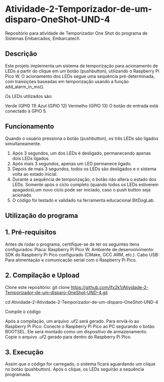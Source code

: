 # Atividade-2-Temporizador-de-um-disparo-OneShot-UND-4
Repositório para atividade de Temporizador One Shot do programa de Sistemas Embarcados, Embarcatech.

## Descrição
Este projeto implementa um sistema de temporização para acionamento de LEDs a partir do clique em um botão (pushbutton), utilizando o Raspberry Pi Pico W. O acionamento dos LEDs segue uma sequência pré-determinada, com transições baseadas em temporização usando a função add_alarm_in_ms().

Os LEDs utilizados são:

Verde (GPIO 11)
Azul (GPIO 12)
Vermelho (GPIO 13)
O botão de entrada está conectado à GPIO 5.

## Funcionamento
Quando o usuário pressiona o botão (pushbutton), os três LEDs são ligados simultaneamente.
1) Após 3 segundos, um dos LEDs é desligado, permanecendo apenas dois LEDs ligados.
2) Após mais 3 segundos, apenas um LED permanece ligado.
3) Depois de mais 3 segundos, todos os LEDs são desligados e o sistema volta ao estado inicial.
4) Durante a sequência de temporização, o botão não altera o estado dos LEDs. Somente após o ciclo completo (quando todos os LEDs estiverem apagados),um novo ciclo pode ser iniciado, caso o push button seja acionado.
5) O código foi testado e validado na ferramenta educacional BitDogLab.

## Utilização do programa

## 1. Pré-requisitos
Antes de rodar o programa, certifique-se de ter os seguintes itens configurados:
Placa: Raspberry Pi Pico W.
Ambiente de desenvolvimento: SDK do Raspberry Pi Pico configurado (CMake, GCC ARM, etc.).
Cabo USB: Para alimentação e comunicação serial com o Raspberry Pi Pico.

## 2. Compilação e Upload
Clone este repositório: git clone https://github.com/lfx2k1/Atividade-2-Temporizador-de-um-disparo-OneShot-UND-4.git

cd Atividade-2-Atividade-2-Temporizador-de-um-disparo-OneShot-UND-4

Compile o código

Após a compilação, um arquivo .uf2 será gerado. Para enviá-lo ao Raspberry Pi Pico:
Conecte o Raspberry Pi Pico ao PC segurando o botão BOOTSEL.
Ele será montado como um dispositivo de armazenamento.
Copie o arquivo .uf2 gerado para dentro do Raspberry Pi Pico.

## 3. Execução
Assim que o código for carregado, o sistema ficará aguardando um clique no botão (pushbutton).
Após o clique, os LEDs seguirão a sequência programada.
